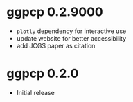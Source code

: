 # ggpcp 0.2.9000

* `plotly` dependency for interactive use
* update website for better accessibility
* add JCGS paper as citation 

# ggpcp 0.2.0

* Initial release
